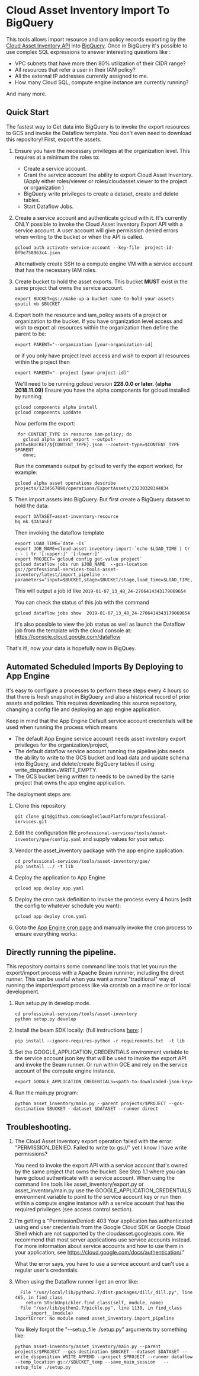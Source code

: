 # Cloud Asset Inventory Import To BigQuery

This tools allows import resource and iam policy records exporting by the [Cloud Asset Inventory API](https://cloud.google.com/resource-manager/docs/cloud-asset-inventory/overview) into [BigQuery](https://cloud.google.com/bigquery). Once in BigQuery it's possible to use complex SQL expressions to answer interesting questions like :

- VPC subnets that have more then 80% utilization of their CIDR range?
- All resources that refer a user in their IAM policy?
- All the external IP addresses currently assigned to me.
- How many Cloud SQL, compute engine instance are currently running?

And many more.

## Quick Start

The fastest way to Get data into BigQuery is to invoke the export resources to GCS and invoke the Dataflow template. You don't even need to download this repository! First, export the assets.

1. Ensure you have the necessary privileges at the organization level. This requires at a minimum the roles to:
   * Create a service account.
   * Grant the service account the ability to export Cloud Asset Inventory. (Apply either roles/viewer or roles/cloudasset.viewer to the project or organization )
   * BigQuery write privileges to create a dataset, create and delete tables.
   * Start Dataflow Jobs.

1. Create a service account and authenticate gcloud with it. It's currently ONLY possible to invoke the Cloud Asset Inventory Export API with a service account. A user account will give permission denied errors when writing to the bucket or when the API is called.

    ```
    gcloud auth activate-service-account --key-file  project-id-0f9e758963c4.json
    ```

    Alternatively create SSH to a compute engine VM with a service account that has the necessary IAM roles.

1. Create bucket to hold the asset exports. This bucket __MUST__ exist in the same project that owns the service account.

    ```
    export BUCKET=gs://make-up-a-bucket-name-to-hold-your-assets
    gsutil mb $BUCKET
    ```

1. Export both the resource and iam_policy assets of a project or organization to the bucket.  If you have organization level access and wish to export all resources within the organization then define the parent to be:

    ```
    export PARENT="--organization [your-organization-id]
    ```

    or if you only have project level access and wish to export all resources within the project then

    ```
    export PARENT="--project [your-project-id]"
    ```

    We'll need to be running gcloud version __228.0.0 or later. (alpha 2018.11.09)__ Ensure you have the alpha components for gcloud installed by running:

    ```
    gcloud components alpha install
    gcloud components upddate
    ```

    Now perform the export:
    ```
     for CONTENT_TYPE in resource iam-policy; do
       gcloud alpha asset export --output-path=$BUCKET/${CONTENT_TYPE}.json --content-type=$CONTENT_TYPE $PARENT
       done;
    ```

    Run the commands output by gcloud to verify the export worked, for example:
    ```
    gcloud alpha asset operations describe projects/1234567890/operations/ExportAssets/23230328344834
    ```

1. Then import assets into BigQuery. But first create a BigQuery dataset to hold the data:
    ```
    export DATASET=asset-inventory-resource
    bq mk $DATASET
    ```

    Then invoking the dataflow template
    ```
    export LOAD_TIME=`date -Is`
    export JOB_NAME=cloud-asset-inventory-import-`echo $LOAD_TIME | tr : - | tr '[:upper:]' '[:lower:]'`
    export PROJECT=`gcloud config get-value project`
    gcloud dataflow jobs run $JOB_NAME  --gcs-location gs://professional-services-tools-asset-inventory/latest/import_pipeline --parameters="input=$BUCKET,stage=$BUCKET/stage,load_time=$LOAD_TIME,group_by=ASSET_TYPE,dataset=$DATASET,write_disposition=WRITE_APPEND"
    ```

    This will output a job id like `2019-01-07_13_48_24-2706414343179069654`

    You can check the status of this job with the command

    ```
    gcloud dataflow jobs show  2019-01-07_13_48_24-2706414343179069654
    ```

    It's also possible to view the job status as well as launch the Dataflow job from the template with the cloud console at: https://console.cloud.google.com/dataflow

That's it!, now your data is hopefully now in BigQuey.


## Automated Scheduled Imports By Deploying to App Engine

It's easy to configure a processes to perform these steps every 4 hours so that there is fresh snapshot in BigQuery and also a historical record of prior assets and policies.  This requires downloading this source repository, changing a config file and deploying an app engine application.

Keep in mind that the App Engine Default service account credentials will be used when running the process which means

- The default App Engine service account needs asset inventory export privileges for the organization/project,
- The default dataflow service account running the pipeline jobs needs the ability to write to the GCS bucket and load data and update schema into BigQuery, and delete/create BigQuery tables if using write_disposition=WRITE_EMPTY.
- The GCS bucket being written to needs to be owned by the same project that owns the app engine application.


The deployment steps are:

1. Clone this repository

    ```
    git clone git@github.com:GoogleCloudPlatform/professional-services.git
    ```

1. Edit the configuration file `professional-services/tools/asset-inventory/gae/config.yaml` and supply values for your setup.

1. Vendor the asset_inventory package with the app engine application:

    ```
    cd professional-services/tools/asset-inventory/gae/
    pip install ../ -t lib
    ```

1. Deploy the application to  App Engine

    ```
    gcloud app deploy app.yaml
    ```

1. Deploy the cron task definition to invoke the process every 4 hours (edit the config to whatever schedule you want):

    ```
    gcloud app deploy cron.yaml
    ```

1. Goto the [App Engine cron page](https://console.cloud.google.com/appengine/cronjobs) and manually invoke the cron process to ensure everything works:


## Directly running the pipeline.

This repository  contains some command line tools that let you run the export/import process with a Apache Beam runniner, including the direct runner. This can be useful when you want a more "traditional" way of running the import/export process like via crontab on a machine or for local development.

1. Run setup.py in develop mode.

    ```
    cd professional-services/tools/asset-inventory
    python setup.py develop
    ```

1. Install the beam SDK locally: (full instructions [here](https://beam.apache.org/get-started/quickstart-py/#set-up-your-environment): )

    ```
    pip install --ignore-requires-python -r requirements.txt  -t lib
    ```

1. Set the GOOGLE_APPLICATION_CREDENTIALS environment variable to the service account json key that will be used to invoke the export API and invoke the Beam runner. Or run within GCE and rely on the service account of the compute engine instance.

    ```
    export GOOGLE_APPLICATION_CREDENTIALS=<path-to-downloaded-json-key>
    ```

1. Run the main.py program:

    ```
    python asset_inventory/main.py --parent projects/$PROJECT --gcs-destination $BUCKET --dataset $DATASET --runner direct
    ```


## Troubleshooting.

1. The Cloud Asset Inventory  export operation failed with the error: "PERMISSION_DENIED. Failed to write to: gs://<my-export-path>" yet I know I have write permissions?

    You need to invoke the export API with a service account that's owned by the same project that owns the bucket. See Step 1.1 where you can have gcloud authenticate with a service account. When using the command line tools like asset_inventory/export.py or asset_inventory/main.py  use the  GOOGLE_APPLICATION_CREDENTIALS environment variable to point to the service account key or run then within a compute engine instance with a service account that has the required privileges (see access control section).

2. I'm getting a "PermissionDenied: 403 Your application has authenticated using end user credentials from the Google Cloud SDK or Google Cloud Shell which are not supported by the cloudasset.googleapis.com. We recommend that most server applications use service accounts instead. For more information about service accounts and how to use them in your application, see https://cloud.google.com/docs/authentication/."

    What the error says, you have to use a service account and can't use a regular user's credentials.


3. When using the Dataflow runner I get an error like:

    ```
      File "/usr/local/lib/python2.7/dist-packages/dill/_dill.py", line 465, in find_class
        return StockUnpickler.find_class(self, module, name)
      File "/usr/lib/python2.7/pickle.py", line 1130, in find_class
        __import__(module)
    ImportError: No module named asset_inventory.import_pipeline
    ```

    You likely forgot the "--setup_file ./setup.py" arguments try something like:

    ```
    python asset-inventory/asset_inventory/main.py --parent projects/$PROJECT --gcs-destination $BUCKET --dataset $DATASET --write_disposition WRITE_APPEND --project $PROJECT --runner dataflow --temp_location gs://$BUCKET_temp --save_main_session   --setup_file ./setup.py
    ```

